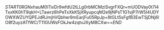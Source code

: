 $START$0RGNxhauM0ITxiDr9wfdU2tLLg0rbMCMziSvgrFXQr+mUODVay0t7l4TxxKK0hT9qkH+LTawrz6hPeTxXkK5jXRyupcqM2e9jNPsT1G1vjP7rW5I4UDYOWXWZUYQPEJdRJmjhVQbher9mEarjFu05RpJp+8tGLt5sFgfB3EwTSjDNj6lO8f2uyzATfWC/T11GUWsFOkJw4zqtvJXyM8CXw==$END$